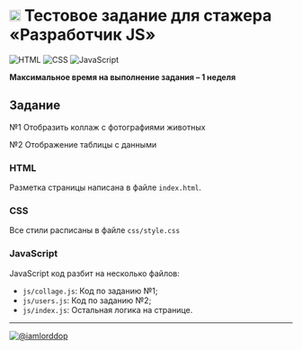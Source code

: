 <h1>
    <img height="20" src="https://biont.ru/upload/iblock/311/3114d25c1dd9e882f73800e8d6ad4700.jpg">
    Тестовое задание для стажера «Разработчик JS»
</h1>

![HTML](https://img.shields.io/badge/-html-ffffff?style=for-the-badge&logo=html&logoColor=FF5C00)
![CSS](https://img.shields.io/badge/-css-ffffff?style=for-the-badge&logo=css&logoColor=0094FF)
![JavaScript](https://img.shields.io/badge/-JavaScript-ffffff?style=for-the-badge&logo=JavaScript&logoColor=FFF500)

**Максимальное время на выполнение задания –  1 неделя**

## Задание

№1 Отобразить коллаж с фотографиями животных

№2 Отображение таблицы с данными

### HTML
Разметка страницы написана в файле `index.html`.

### CSS
Все стили расписаны в файле `css/style.css`

### JavaScript
JavaScript код разбит на несколько файлов:
- `js/collage.js`: Код по заданию №1;
- `js/users.js`: Код по заданию №2;
- `js/index.js`: Остальная логика на странице.

---

[![@iamlorddop](https://img.shields.io/badge/-github-ffffff?style=for-the-badge&logo=github&logoColor=000000)](https://github.com/iamlorddop)
